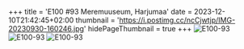 +++
title = 'E100 #93 Meremuuseum, Harjumaa'
date = 2023-12-10T21:42:45+02:00
thumbnail = 'https://i.postimg.cc/ncCjwtjp/IMG-20230930-160246.jpg'
hidePageThumbnail = true
+++
![E100-93](https://i.postimg.cc/9Q9vbrcT/IMG-20231210-114702.jpg)
![E100-93](https://i.postimg.cc/ncCjwtjp/IMG-20230930-160246.jpg)
![E100-93](https://i.postimg.cc/LX8CcXFx/IMG-20231210-114723.jpg)